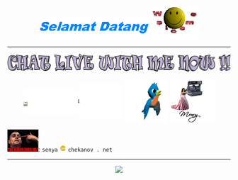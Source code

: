 <p align="center">
  <img src="WelcomeOnDifferentLangs.gif">
  <img src="WelcomeJumpySmile.gif">
</p>

<hr>

<p align="center">
  <img src="ChatLiveWithMeNow.gif">
</p>

<p align="center">
  <a href="https://t.me/senchopens"><img src="PaperPlane.gif" alt="Telegram" align="center" width="120" height="60"></a>
  <a href="https://vk.com/senchopens"><img src="VK.gif" alt="Vk" align="center" width="100" height="80"></a>
  <a href="https://twitter.com/senchopens"><img src="BlueBird.gif" alt="Twitter" align="center" width="100" height="100"></a>
  <a href="https://instagram.com/senchopens"><img src="WeirdPolaroid.gif" alt="Instagram" align="center" width="100" height="100"></a>
</p>

<img src="TaxiDriverEmail.gif" width="70" height="50">: `senya` <img src="At.gif" width="15" height="15"> `chekanov . net`

<hr>

<p align="center">
  <img src="https://profile-counter.glitch.me/SenchoPens/count.svg">
</p>
